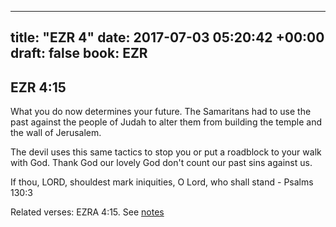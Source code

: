 
---
title: "EZR 4"
date: 2017-07-03 05:20:42 +00:00
draft: false
book: EZR
---

## EZR 4:15

What you do now determines your future. The Samaritans had to use the past against the people of Judah to alter them from building the temple and the wall of Jerusalem.

The devil uses this same tactics to stop you or put a roadblock to your walk with God. Thank God our lovely God don't count our past sins against us.

If thou, LORD, shouldest mark iniquities, O Lord, who shall stand - Psalms 130:3

Related verses: EZRA 4:15. See [notes](https://my.bible.com/notes/2670959988956717660)

